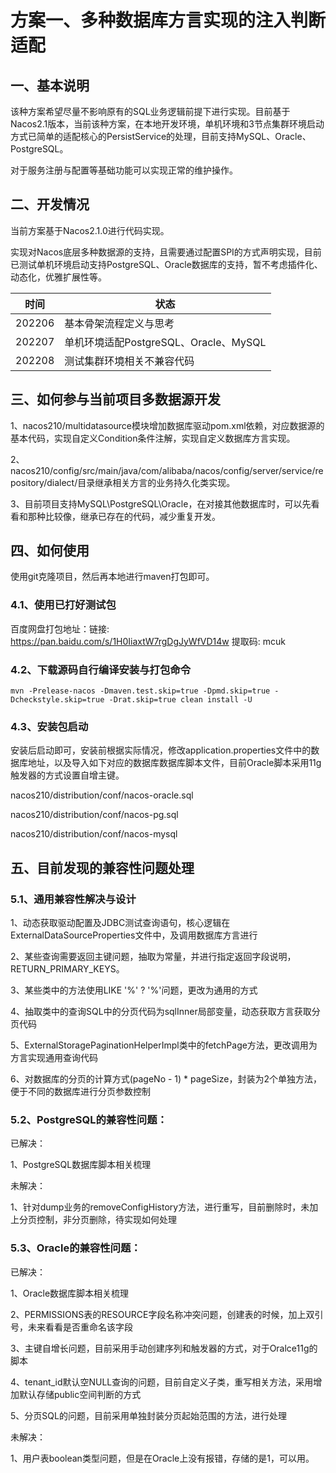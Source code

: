 # 方案一、多种数据库方言实现的注入判断适配
## 一、基本说明

该种方案希望尽量不影响原有的SQL业务逻辑前提下进行实现。目前基于Nacos2.1版本，当前该种方案，在本地开发环境，单机环境和3节点集群环境启动方式已简单的适配核心的PersistService的处理，目前支持MySQL、Oracle、PostgreSQL。

对于服务注册与配置等基础功能可以实现正常的维护操作。

## 二、开发情况

当前方案基于Nacos2.1.0进行代码实现。

实现对Nacos底层多种数据源的支持，且需要通过配置SPI的方式声明实现，目前已测试单机环境启动支持PostgreSQL、Oracle数据库的支持，暂不考虑插件化、动态化，优雅扩展性等。

| 时间   | 状态                                  |
| ------ | ------------------------------------- |
| 202206 | 基本骨架流程定义与思考                |
| 202207 | 单机环境适配PostgreSQL、Oracle、MySQL |
| 202208 | 测试集群环境相关不兼容代码            |

## 三、如何参与当前项目多数据源开发

1、nacos210/multidatasource模块增加数据库驱动pom.xml依赖，对应数据源的基本代码，实现自定义Condition条件注解，实现自定义数据库方言实现。

2、nacos210/config/src/main/java/com/alibaba/nacos/config/server/service/repository/dialect/目录继承相关方言的业务持久化类实现。

3、目前项目支持MySQL\PostgreSQL\Oracle，在对接其他数据库时，可以先看看和那种比较像，继承已存在的代码，减少重复开发。

## 四、如何使用

使用git克隆项目，然后再本地进行maven打包即可。

### 4.1、使用已打好测试包

百度网盘打包地址：链接: https://pan.baidu.com/s/1H0IiaxtW7rgDgJyWfVD14w 提取码: mcuk 

### 4.2、下载源码自行编译安装与打包命令

```
mvn -Prelease-nacos -Dmaven.test.skip=true -Dpmd.skip=true -Dcheckstyle.skip=true -Drat.skip=true clean install -U  
```

### 4.3、安装包启动

安装后启动即可，安装前根据实际情况，修改application.properties文件中的数据库地址，以及导入如下对应的数据库数据库脚本文件，目前Oracle脚本采用11g触发器的方式设置自增主键。

nacos210/distribution/conf/nacos-oracle.sql

nacos210/distribution/conf/nacos-pg.sql

nacos210/distribution/conf/nacos-mysql

## 五、目前发现的兼容性问题处理

### 5.1、通用兼容性解决与设计

1、动态获取驱动配置及JDBC测试查询语句，核心逻辑在ExternalDataSourceProperties文件中，及调用数据库方言进行

2、某些查询需要返回主键问题，抽取为常量，并进行指定返回字段说明，RETURN_PRIMARY_KEYS。

3、某些类中的方法使用LIKE '%' ? '%'问题，更改为通用的方式

4、抽取类中的查询SQL中的分页代码为sqlInner局部变量，动态获取方言获取分页代码

5、ExternalStoragePaginationHelperImpl类中的fetchPage方法，更改调用为方言实现通用查询代码

6、对数据库的分页的计算方式(pageNo - 1) * pageSize，封装为2个单独方法，便于不同的数据库进行分页参数控制

### 5.2、PostgreSQL的兼容性问题：

已解决：

1、PostgreSQL数据库脚本相关梳理

未解决：

1、针对dump业务的removeConfigHistory方法，进行重写，目前删除时，未加上分页控制，非分页删除，待实现如何处理

### 5.3、Oracle的兼容性问题：

已解决：

1、Oracle数据库脚本相关梳理

2、PERMISSIONS表的RESOURCE字段名称冲突问题，创建表的时候，加上双引号，未来看看是否重命名该字段

3、主键自增长问题，目前采用手动创建序列和触发器的方式，对于Oralce11g的脚本

4、tenant_id默认空NULL查询的问题，目前自定义子类，重写相关方法，采用增加默认存储public空间判断的方式

5、分页SQL的问题，目前采用单独封装分页起始范围的方法，进行处理

未解决：

1、用户表boolean类型问题，但是在Oracle上没有报错，存储的是1，可以用。





















